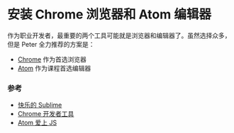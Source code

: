 # 安装 Chrome 浏览器和 Atom 编辑器


作为职业开发者，最重要的两个工具可能就是浏览器和编辑器了。虽然选择众多，但是 Peter 全力推荐的方案是：

- [Chrome](https://www.google.com/chrome/browser/desktop/index.html) 作为首选浏览器
- [Atom](https://atom.io/) 作为课程首选编辑器

### 参考

- [快乐的 Sublime](http://www.imooc.com/view/333)
- [Chrome 开发者工具](http://haoqicat.com/chrome-devtools)
- [Atom 爱上 JS](http://haoqicat.com/atom-love-js)
